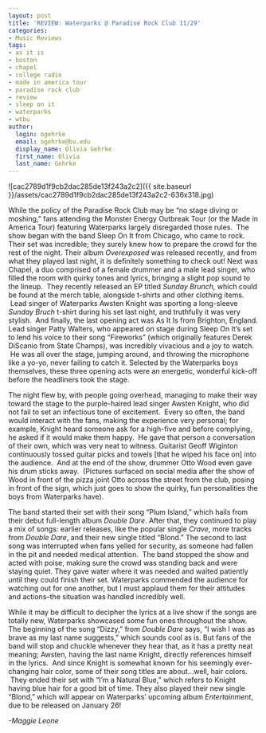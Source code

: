 ```yaml
---
layout: post
title: 'REVIEW: Waterparks @ Paradise Rock Club 11/29'
categories:
- Music Reviews
tags:
- as it is
- boston
- chapel
- college radio
- made in america tour
- paradise rock club
- review
- sleep on it
- waterparks
- wtbu
author:
  login: ogehrke
  email: ogehrke@bu.edu
  display_name: Olivia Gehrke
  first_name: Olivia
  last_name: Gehrke
---
```

![cac2789d1f9cb2dac285de13f243a2c2]({{ site.baseurl }}/assets/cac2789d1f9cb2dac285de13f243a2c2-636x318.jpg)

While the policy of the Paradise Rock Club may be “no stage diving or moshing,” fans attending the Monster Energy Outbreak Tour (or the Made in America Tour) featuring Waterparks largely disregarded those rules.  The show began with the band Sleep On It from Chicago, who came to rock. Their set was incredible; they surely knew how to prepare the crowd for the rest of the night. Their album _Overexposed_ was released recently, and from what they played last night, it is definitely something to check out! Next was Chapel, a duo comprised of a female drummer and a male lead singer, who filled the room with quirky tones and lyrics, bringing a slight pop sound to the lineup.  They recently released an EP titled _Sunday Brunch,_ which could be found at the merch table, alongside t-shirts and other clothing items.  Lead singer of Waterparks Awsten Knight was sporting a long-sleeve _Sunday Bruch_ t-shirt during his set last night, and truthfully it was very stylish.  And finally, the last opening act was As It Is from Brighton, England. Lead singer Patty Walters, who appeared on stage during Sleep On It’s set to lend his voice to their song “Fireworks” (which originally features Derek DiScanio from State Champs), was incredibly vivacious and a joy to watch.  He was all over the stage, jumping around, and throwing the microphone like a yo-yo, never failing to catch it. Selected by the Waterparks boys themselves, these three opening acts were an energetic, wonderful kick-off before the headliners took the stage.

The night flew by, with people going overhead, managing to make their way toward the stage to the purple-haired lead singer Awsten Knight, who did not fail to set an infectious tone of excitement.  Every so often, the band would interact with the fans, making the experience very personal; for example, Knight heard someone ask for a high-five and before complying, he asked if it would make them happy.  He gave that person a conversation of their own, which was very neat to witness. Guitarist Geoff Wiginton continuously tossed guitar picks and towels \[that he wiped his face on\] into the audience.  And at the end of the show, drummer Otto Wood even gave his drum sticks away.  (Pictures surfaced on social media after the show of Wood in front of the pizza joint Otto across the street from the club, posing in front of the sign, which just goes to show the quirky, fun personalities the boys from Waterparks have).

The band started their set with their song “Plum Island,” which hails from their debut full-length album _Double Dare_. After that, they continued to play a mix of songs: earlier releases, like the popular single _Crave_, more tracks from _Double Dare_, and their new single titled “Blond.” The second to last song was interrupted when fans yelled for security, as someone had fallen in the pit and needed medical attention.  The band stopped the show and acted with poise, making sure the crowd was standing back and were staying quiet. They gave water where it was needed and waited patiently until they could finish their set. Waterparks commended the audience for watching out for one another, but I must applaud them for their attitudes and actions–the situation was handled incredibly well.

While it may be difficult to decipher the lyrics at a live show if the songs are totally new, Waterparks showcased some fun ones throughout the show. The beginning of the song “Dizzy,” from _Double Dare_ says, “I wish I was as brave as my last name suggests,” which sounds cool as is. But fans of the band will stop and chuckle whenever they hear that, as it has a pretty neat meaning; Awsten, having the last name Knight, directly references himself in the lyrics.  And since Knight is somewhat known for his seemingly ever-changing hair color, some of their song titles are about…well, hair colors.  They ended their set with “I’m a Natural Blue,” which refers to Knight having blue hair for a good bit of time. They also played their new single “Blond,” which will appear on Waterparks’ upcoming album _Entertainment_, due to be released on January 26!

_\-Maggie Leone_